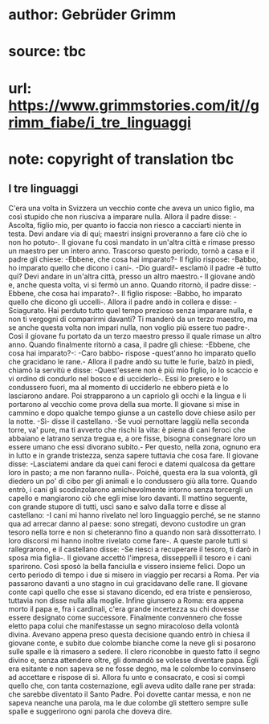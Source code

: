# author: Gebrüder Grimm
# source: tbc
# url: https://www.grimmstories.com/it//grimm_fiabe/i_tre_linguaggi
# note: copyright of translation tbc

## I tre linguaggi 

C'era una volta in Svizzera un vecchio conte che aveva un unico figlio,
ma così stupido che non riusciva a imparare nulla. Allora il padre
disse: -Ascolta, figlio mio, per quanto io faccia non riesco a cacciarti
niente in testa. Devi andare via di qui; maestri insigni proveranno a
fare ciò che io non ho potuto-. Il giovane fu così mandato in un'altra
città e rimase presso un maestro per un intero anno. Trascorso questo
periodo, tornò a casa e il padre gli chiese: -Ebbene, che cosa hai
imparato?- Il figlio rispose: -Babbo, ho imparato quello che dicono i
cani-. -Dio guardi!- esclamò il padre -è tutto qui? Devi andare in
un'altra città, presso un altro maestro.- Il giovane andò e, anche
questa volta, vi si fermò un anno. Quando ritornò, il padre disse:
-Ebbene, che cosa hai imparato?-. Il figlio rispose: -Babbo, ho imparato
quello che dicono gli uccelli-. Allora il padre andò in collera e disse:
-Sciagurato. Hai perduto tutto quel tempo prezioso senza imparare nulla,
e non ti vergogni di comparirmi davanti? Ti manderò da un terzo maestro,
ma se anche questa volta non impari nulla, non voglio più essere tuo
padre-. Così il giovane fu portato da un terzo maestro presso il quale
rimase un altro anno. Quando finalmente ritornò a casa, il padre gli
chiese: -Ebbene, che cosa hai imparato?-: -Caro babbo- rispose
-quest'anno ho imparato quello che gracidano le rane.- Allora il padre
andò su tutte le furie, balzò in piedi, chiamò la servitù e disse:
-Quest'essere non è più mio figlio, io lo scaccio e vi ordino di
condurlo nel bosco e di ucciderlo-. Essi lo presero e lo condussero
fuori, ma al momento di ucciderlo ne ebbero pietà e lo lasciarono
andare. Poi strapparono a un capriolo gli occhi e la lingua e li
portarono al vecchio come prova della sua morte. Il giovane si mise in
cammino e dopo qualche tempo giunse a un castello dove chiese asilo per
la notte. -Sì- disse il castellano. -Se vuoi pernottare laggiù nella
seconda torre, va' pure, ma ti avverto che rischi la vita: è piena di
cani feroci che abbaiano e latrano senza tregua e, a ore fisse, bisogna
consegnare loro un essere umano che essi divorano subito.- Per questo,
nella zona, ognuno era in lutto e in grande tristezza, senza sapere
tuttavia che cosa fare. Il giovane disse: -Lasciatemi andare da quei
cani feroci e datemi qualcosa da gettare loro in pasto; a me non faranno
nulla-. Poiché‚ questa era la sua volontà, gli diedero un po' di cibo
per gli animali e lo condussero giù alla torre. Quando entrò, i cani gli
scodinzolarono amichevolmente intorno senza torcergli un capello e
mangiarono ciò che egli mise loro davanti. Il mattino seguente, con
grande stupore di tutti, uscì sano e salvo dalla torre e disse al
castellano: -I cani mi hanno rivelato nel loro linguaggio perché‚ se ne
stanno qua ad arrecar danno al paese: sono stregati, devono custodire un
gran tesoro nella torre e non si cheteranno fino a quando non sarà
dissotterrato. I loro discorsi mi hanno inoltre rivelato come fare-. A
queste parole tutti si rallegrarono, e il castellano disse: -Se riesci a
recuperare il tesoro, ti darò in sposa mia figlia-. Il giovane accettò
l'impresa, disseppellì il tesoro e i cani sparirono. Così sposò la
bella fanciulla e vissero insieme felici. Dopo un certo periodo di tempo
i due si misero in viaggio per recarsi a Roma. Per via passarono davanti
a uno stagno in cui gracidavano delle rane. Il giovane conte capì quello
che esse si stavano dicendo, ed era triste e pensieroso, tuttavia non
disse nulla alla moglie. Infine giunsero a Roma: era appena morto il
papa e, fra i cardinali, c'era grande incertezza su chi dovesse essere
designato come successore. Finalmente convennero che fosse eletto papa
colui che manifestasse un segno miracoloso della volontà divina. Avevano
appena preso questa decisione quando entrò in chiesa il giovane conte, e
subito due colombe bianche come la neve gli si posarono sulle spalle e
là rimasero a sedere. Il clero riconobbe in questo fatto il segno divino
e, senza attendere oltre, gli domandò se volesse diventare papa. Egli
era esitante e non sapeva se ne fosse degno, ma le colombe lo convinsero
ad accettare e rispose di sì. Allora fu unto e consacrato, e così si
compì quello che, con tanta costernazione, egli aveva udito dalle rane
per strada: che sarebbe diventato il Santo Padre. Poi dovette cantar
messa, e non ne sapeva neanche una parola, ma le due colombe gli
stettero sempre sulle spalle e suggerirono ogni parola che doveva dire.
